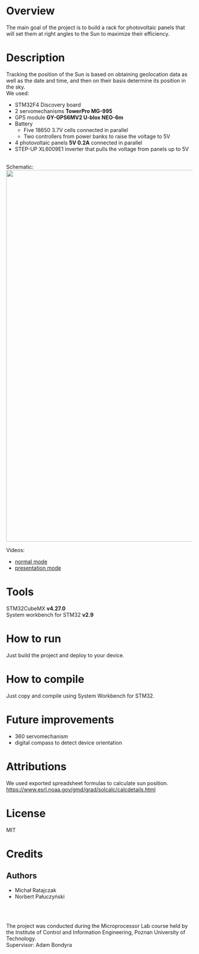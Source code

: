 # Overview
The main goal of the project is to build a rack for photovoltaic panels that will set them at right angles to the Sun to maximize their efficiency.
# Description
Tracking the position of the Sun is based on obtaining geolocation data as well as the date and time, and then on their basis determine its position in the sky.
<br/>
We used:
- STM32F4 Discovery board
- 2 servomechanisms **TowerPro MG-995**
- GPS module **GY-GPS6MV2 U-blox NEO-6m** 
- Battery 
  - Five 18650 3.7V cells connected in parallel
  - Two controllers from power banks to raise the voltage to 5V
- 4 photovoltaic panels **5V 0.2A** connected in parallel
- STEP-UP XL6009E1 inverter that pulls the voltage from panels up to 5V
<br>
Schematic:
  
<img src="https://i.imgur.com/axwYjmQ.png" style="width: 1000px"/>

Videos:
- [normal mode](https://youtu.be/1S9ANhX0Tlg)
- [presentation mode](https://youtu.be/Gq6PUXdUFNc)
  
# Tools
STM32CubeMX **v4.27.0**  
System workbench for STM32 **v2.9**
# How to run
Just build the project and deploy to your device.
# How to compile
Just copy and compile using System Workbench for STM32.
# Future improvements
- 360 servomechanism 
- digital compass to detect device orientation
# Attributions
We used exported spreadsheet formulas to calculate sun position.<br>
https://www.esrl.noaa.gov/gmd/grad/solcalc/calcdetails.html
# License
MIT
# Credits
## Authors
- Michał Ratajczak
- Norbert Pałuczyński
<br>
<br>
<p>The project was conducted during the Microprocessor Lab course held by the Institute of Control and Information Engineering, Poznan University of Technology.
<br/>Supervisor: Adam Bondyra</p>
